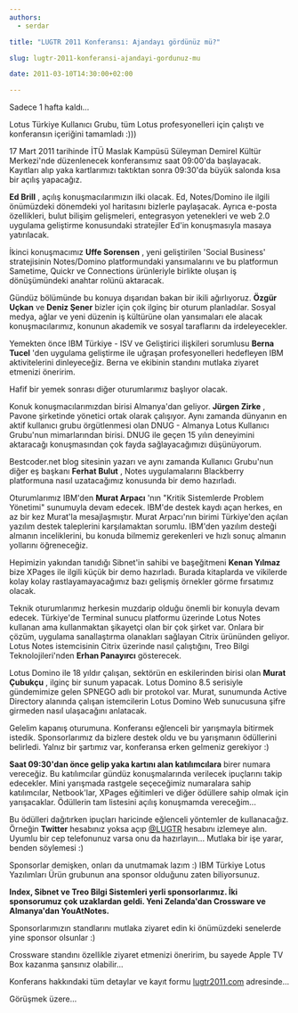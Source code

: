 ```yaml
---
authors:
  - serdar

title: "LUGTR 2011 Konferansı: Ajandayı gördünüz mü?"

slug: lugtr-2011-konferansi-ajandayi-gordunuz-mu

date: 2011-03-10T14:30:00+02:00

---
```


Sadece 1 hafta kaldı...

Lotus Türkiye Kullanıcı Grubu, tüm Lotus profesyonelleri için çalıştı ve konferansın içeriğini tamamladı :)))

17 Mart 2011 tarihinde İTÜ Maslak Kampüsü Süleyman Demirel Kültür Merkezi'nde düzenlenecek konferansımız saat 09:00'da başlayacak. Kayıtları alıp yaka kartlarımızı taktıktan sonra 09:30'da büyük salonda kısa bir açılış yapacağız.
<!-- more -->
**Ed Brill** , açılış konuşmacılarımızın ilki olacak. Ed, Notes/Domino ile ilgili önümüzdeki dönemdeki yol haritasını bizlerle paylaşacak. Ayrıca e-posta özellikleri, bulut bilişim gelişmeleri, entegrasyon yetenekleri ve web 2.0 uygulama geliştirme konusundaki stratejiler Ed'in konuşmasıyla masaya yatırılacak.

İkinci konuşmacımız **Uffe Sorensen** , yeni geliştirilen 'Social Business' stratejisinin Notes/Domino platformundaki yansımalarını ve bu platformun Sametime, Quickr ve Connections ürünleriyle birlikte oluşan iş dönüşümündeki anahtar rolünü aktaracak.

Gündüz bölümünde bu konuya dışarıdan bakan bir ikili ağırlıyoruz. **Özgür Uçkan** ve **Deniz Şener** bizler için çok ilginç bir oturum planladılar. Sosyal medya, ağlar ve yeni düzenin iş kültürüne olan yansımaları ele alacak konuşmacılarımız, konunun akademik ve sosyal taraflarını da irdeleyecekler.

Yemekten önce IBM Türkiye - ISV ve Geliştirici ilişkileri sorumlusu **Berna Tucel** 'den uygulama geliştirme ile uğraşan profesyonelleri hedefleyen IBM aktivitelerini dinleyeceğiz. Berna ve ekibinin standını mutlaka ziyaret etmenizi öneririm.

Hafif bir yemek sonrası diğer oturumlarımız başlıyor olacak.

Konuk konuşmacılarımızdan birisi Almanya'dan geliyor. **Jürgen Zirke** , Pavone şirketinde yönetici ortak olarak çalışıyor. Aynı zamanda dünyanın en aktif kullanıcı grubu örgütlenmesi olan DNUG - Almanya Lotus Kullanıcı Grubu'nun mimarlarından birisi. DNUG ile geçen 15 yılın deneyimini aktaracağı konuşmasından çok fayda sağlayacağımızı düşünüyorum.

Bestcoder.net blog sitesinin yazarı ve aynı zamanda Kullanıcı Grubu'nun diğer eş başkanı **Ferhat Bulut** , Notes uygulamalarını Blackberry platformuna nasıl uzatacağımız konusunda bir demo hazırladı.

Oturumlarımız IBM'den **Murat Arpacı** 'nın "Kritik Sistemlerde Problem Yönetimi" sunumuyla devam edecek. IBM'de destek kaydı açan herkes, en az bir kez Murat'la mesajlaşmıştır. Murat Arpacı'nın birimi Türkiye'den açılan yazılım destek taleplerini karşılamaktan sorumlu. IBM'den yazılım desteği almanın inceliklerini, bu konuda bilmemiz gerekenleri ve hızlı sonuç almanın yollarını öğreneceğiz.

Hepimizin yakından tanıdığı Sibnet'in sahibi ve başeğitmeni **Kenan Yılmaz** bize XPages ile ilgili küçük bir demo hazırladı. Burada kitaplarda ve vikilerde kolay kolay rastlayamayacağımız bazı gelişmiş örnekler görme fırsatımız olacak.

Teknik oturumlarımız herkesin muzdarip olduğu önemli bir konuyla devam edecek. Türkiye'de Terminal sunucu platformu üzerinde Lotus Notes kullanan ama kullanmaktan şikayetçi olan bir çok şirket var. Onlara bir çözüm, uygulama sanallaştırma olanakları sağlayan Citrix ürününden geliyor. Lotus Notes istemcisinin Citrix üzerinde nasıl çalıştığını, Treo Bilgi Teknolojileri'nden **Erhan Panayırcı** gösterecek.

Lotus Domino ile 18 yıldır çalışan, sektörün en eskilerinden birisi olan **Murat Çubukçu** , ilginç bir sunum yapacak. Lotus Domino 8.5 serisiyle gündemimize gelen SPNEGO adlı bir protokol var. Murat, sunumunda Active Directory alanında çalışan istemcilerin Lotus Domino Web sunucusuna şifre girmeden nasıl ulaşacağını anlatacak.

Gelelim kapanış oturumuna. Konferansı eğlenceli bir yarışmayla bitirmek istedik. Sponsorlarımız da bizlere destek oldu ve bu yarışmanın ödüllerini belirledi. Yalnız bir şartımız var, konferansa erken gelmeniz gerekiyor :)

**Saat 09:30'dan önce gelip yaka kartını alan katılımcılara** birer numara vereceğiz. Bu katılımcılar gündüz konuşmalarında verilecek ipuçlarını takip edecekler. Mini yarışmada rastgele seçeceğimiz numaralara sahip katılımcılar, Netbook'lar, XPages eğitimleri ve diğer ödüllere sahip olmak için yarışacaklar. Ödüllerin tam listesini açılış konuşmamda vereceğim...

Bu ödülleri dağıtırken ipuçları haricinde eğlenceli yöntemler de kullanacağız. Örneğin **Twitter** hesabınız yoksa açıp [@LUGTR](http://twitter.com/LUGTR) hesabını izlemeye alın. Uyumlu bir cep telefonunuz varsa onu da hazırlayın... Mutlaka bir işe yarar, benden söylemesi :)

Sponsorlar demişken, onları da unutmamak lazım :) IBM Türkiye Lotus Yazılımları Ürün grubunun ana sponsor olduğunu zaten biliyorsunuz.

**Index, Sibnet ve Treo Bilgi Sistemleri yerli sponsorlarımız. İki sponsorumuz çok uzaklardan geldi. Yeni Zelanda'dan Crossware ve Almanya'dan YouAtNotes.**

Sponsorlarımızın standlarını mutlaka ziyaret edin ki önümüzdeki senelerde yine sponsor olsunlar :)

Crossware standını özellikle ziyaret etmenizi öneririm, bu sayede Apple TV Box kazanma şansınız olabilir...

Konferans hakkındaki tüm detaylar ve kayıt formu [lugtr2011.com](http://lugtr2011.com/) adresinde...

Görüşmek üzere...
